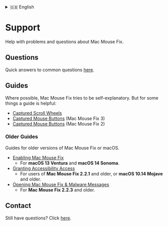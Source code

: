 <!--
THIS FILE IS AUTOMATICALLY GENERATED - EDITS WILL BE OVERRIDDEN
-->
<details>
<summary>󠁧󠁿🇬🇧 English</summary>

  **🇬🇧 English**\
  [🇩🇪 Deutsch](../Markdown/LocalizedDocuments/de/Support/Support.md)\
  [🌎 Help translate!](https://redirect.macmousefix.com/?locale=en&target=mmf-localization-contribution)
</details>

# Support

Help with problems and questions about Mac Mouse Fix.

## Questions

Quick answers to common questions [here](<../Readme.md#questions>).

## Guides

Where possible, Mac Mouse Fix tries to be self-explanatory. 
But for some things a guide is helpful:

- [Captured Scroll Wheels](<../Support/Guides/CapturedScrollWheels.md>)
- [Captured Mouse Buttons](<../Support/Guides/CapturedButtonsMMF3.md>) (Mac Mouse Fix 3)
- [Captured Mouse Buttons](<../Support/Guides/CapturedButtonsMMF2.md>) (Mac Mouse Fix 2) 

### Older Guides

Guides for older versions of Mac Mouse Fix or macOS.

- [Enabling Mac Mouse Fix](<../Support/Guides/Old/Enabling.md>) 
    - For **macOS 13 Ventura** and **macOS 14 Sonoma**.
- [Granting Accessibility Access](<../Support/Guides/Old/AccessibilityAccess.md>) 
    - For users of **Mac Mouse Fix 2.2.1** and older, or **macOS 10.14 Mojave** and older.
- [Opening Mac Mouse Fix & Malware Messages](<../Support/Guides/Old/Opening.md>) 
    - For **Mac Mouse Fix 2.2.3** and older.

## Contact

Still have questions? Click [here](https://redirect.macmousefix.com/?locale=en&target=mmf-support-still-have-questions).

<!--
[Aug 2025] We thought about having a section here saying:
    "Only available in {{only_in_english_2}} – but feel free to write in your language!"

... But I decided to omit that, since this link isn't really about the 'content' which the user may not want to click on if they can't understand the language, but just about reaching out. Also, we plan to localize the form at some point, so it being "English only" is temporary.
-->

<!-- Could mention that if they open an Issue others might help them ... But except for very widespread issues that's unlikely. So maybe bad to set high expectations? -->

<!--
- [Send me an Email](https://redirect.macmousefix.com/?locale=en&target=mailto-noah)
-->


<!-- Ideas: 
    - [Jul 2025] Apple support docs just have thumbs up thumbs down at the bottom and if you click thumbs down you get a text box to enter feedback. That's kinda nice. 
    - GitHub docs has a 'Submit a pull request' link at the bottom that takes you directly to the template file for the support doc on GitHub... I think our audience is not technical enough for that? I looked at some random doc on GitHub and the commit history was all GitHub employees... This seems unlikely to work.
    - GitHub docs have a 'Ask the community' link at the bottom, but that's what we had with GitHub Discussions for years and it didn't work.

    - Maybe make it a form: "I Still Have Questions After Viewing Help Content!\n\nWhat questions do you still have?\n\n(Please fill in here)
        - This would actually be easier to make by prefilling an email instead updating Feedback Assistant. Maybe we could make it a prefilled email for now, and later update. Maybe funnel through redirect.macmousefix.com to make it (slightly) easier to update later?
-->
